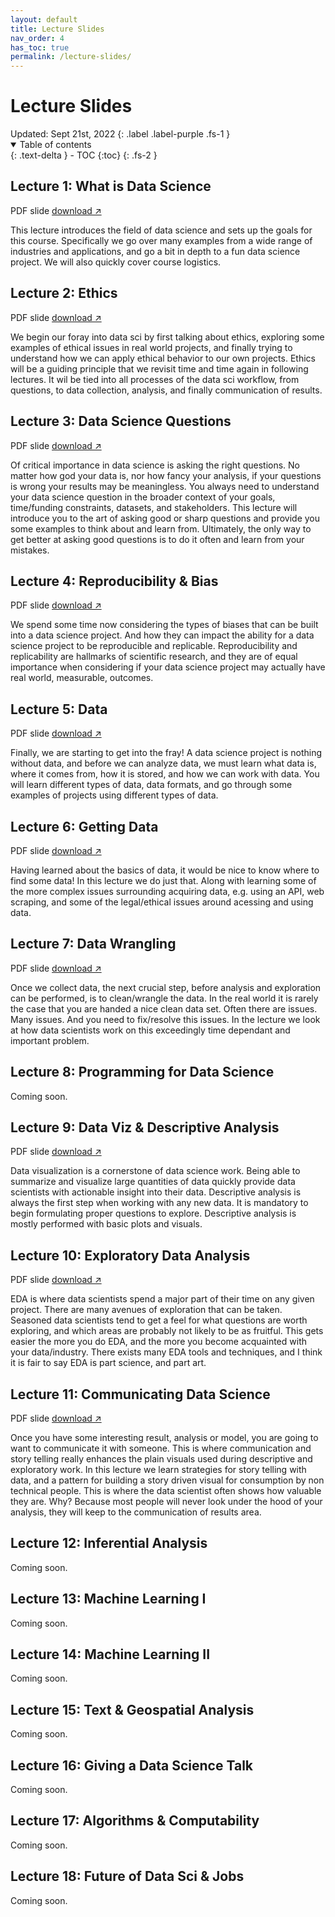```yaml
---
layout: default
title: Lecture Slides
nav_order: 4
has_toc: true
permalink: /lecture-slides/
---
```


<h1>Lecture Slides</h1>
Updated: Sept 21st, 2022
{: .label .label-purple .fs-1 }

<details open markdown="block">
  <summary>
    Table of contents
  </summary>
  {: .text-delta }
- TOC
{:toc}
{: .fs-2 }
</details>


## Lecture 1: What is Data Science
PDF slide <a href="https://s3.us-west-2.amazonaws.com/ucsd.cogs9/lecture-slides/01_Intro_DS.pdf" target="_blank" rel="noopener">download &#x2197;</a>  

This lecture introduces the field of data science and sets up the goals for this course. Specifically we go over many examples from a wide range of industries and applications, and go a bit in depth to a fun data science project. We will also quickly cover course logistics.

## Lecture 2: Ethics
PDF slide <a href="https://s3.us-west-2.amazonaws.com/ucsd.cogs9/lecture-slides/02_Ethics.pdf" target="_blank" rel="noopener">download &#x2197;</a>  

We begin our foray into data sci by first talking about ethics, exploring some examples of ethical issues in real world projects, and finally trying to understand how we can apply ethical behavior to our own projects. Ethics will be a guiding principle that we revisit time and time again in following lectures. It wil be tied into all processes of the data sci workflow, from questions, to data collection, analysis, and finally communication of results.

## Lecture 3: Data Science Questions
PDF slide <a href="https://s3.us-west-2.amazonaws.com/ucsd.cogs9/lecture-slides/03_Data_Science_Questions.pdf" target="_blank" rel="noopener">download &#x2197;</a>  

Of critical importance in data science is asking the right questions. No matter how god your data is, nor how fancy your analysis, if your questions is wrong your results may be meaningless. You always need to understand your data science question in the broader context of your goals, time/funding constraints, datasets, and stakeholders. This lecture will introduce you to the art of asking good or sharp questions and provide you some examples to think about and learn from. Ultimately, the only way to get better at asking good questions is to do it often and learn from your mistakes.  
## Lecture 4: Reproducibility & Bias
PDF slide <a href="https://s3.us-west-2.amazonaws.com/ucsd.cogs9/lecture-slides/04_Reproducibility.pdf" target="_blank" rel="noopener">download &#x2197;</a>  

We spend some time now considering the types of biases that can be built into a data science project. And how they can impact the ability for a data science project to be reproducible and replicable. Reproducibility and replicability are hallmarks of scientific research, and they are of equal importance when considering if your data science project may actually have real world, measurable, outcomes.

## Lecture 5: Data
PDF slide <a href="https://s3.us-west-2.amazonaws.com/ucsd.cogs9/lecture-slides/05_Data.pdf" target="_blank" rel="noopener">download &#x2197;</a>  

Finally, we are starting to get into the fray! A data science project is nothing without data, and before we can analyze data, we must learn what data is, where it comes from, how it is stored, and how we can work with data. You will learn different types of data, data formats, and go through some examples of projects using different types of data.  
## Lecture 6: Getting Data
PDF slide <a href="https://s3.us-west-2.amazonaws.com/ucsd.cogs9/lecture-slides/06_Getting_Data.pdf" target="_blank" rel="noopener">download &#x2197;</a>  

Having learned about the basics of data, it would be nice to know where to find some data! In this lecture we do just that. Along with learning some of the more complex issues surrounding acquiring data, e.g. using an API, web scraping, and some of the legal/ethical issues around acessing and using data.  
## Lecture 7: Data Wrangling
PDF slide <a href="https://s3.us-west-2.amazonaws.com/ucsd.cogs9/lecture-slides/07_Data_Wrangling.pdf" target="_blank" rel="noopener">download &#x2197;</a>  

Once we collect data, the next crucial step, before analysis and exploration can be performed, is to clean/wrangle the data. In the real world it is rarely the case that you are handed a nice clean data set. Often there are issues. Many issues. And you need to fix/resolve this issues. In the lecture we look at how data scientists work on this exceedingly time dependant and important problem.  

## Lecture 8: Programming for Data Science
Coming soon.
## Lecture 9: Data Viz & Descriptive Analysis
PDF slide <a href="https://s3.us-west-2.amazonaws.com/ucsd.cogs9/lecture-slides/09_Dataviz_Descriptive_Analysis.pdf" target="_blank" rel="noopener">download &#x2197;</a>  

Data visualization is a cornerstone of data science work. Being able to summarize and visualize large quantities of data quickly provide data scientists with actionable insight into their data. Descriptive analysis is always the first step when working with any new data. It is mandatory to begin formulating proper questions to explore. Descriptive analysis is mostly performed with basic plots and visuals.

## Lecture 10: Exploratory Data Analysis
PDF slide <a href="https://s3.us-west-2.amazonaws.com/ucsd.cogs9/lecture-slides/10_EDA.pdf" target="_blank" rel="noopener">download &#x2197;</a>  

EDA is where data scientists spend a major part of their time on any given project. There are many avenues of exploration that can be taken. Seasoned data scientists tend to get a feel for what questions are worth exploring, and which areas are probably not likely to be as fruitful. This gets easier the more you do EDA, and the more you become acquainted with your data/industry. There exists many EDA tools and techniques, and I think it is fair to say EDA is part science, and part art.

## Lecture 11: Communicating Data Science
PDF slide <a href="https://s3.us-west-2.amazonaws.com/ucsd.cogs9/lecture-slides/11_Communicating_DataViz.pdf" target="_blank" rel="noopener">download &#x2197;</a>  

Once you have some interesting result, analysis or model, you are going to want to communicate it with someone. This is where communication and story telling really enhances the plain visuals used during descriptive and exploratory work. In this lecture we learn strategies for story telling with data, and a pattern for building a story driven visual for consumption by non technical people. This is where the data scientist often shows how valuable they are. Why? Because most people will never look under the hood of your analysis, they will keep to the communication of results area.  

## Lecture 12: Inferential Analysis
Coming soon.
## Lecture 13: Machine Learning I
Coming soon.
## Lecture 14: Machine Learning II
Coming soon.
## Lecture 15: Text & Geospatial Analysis
Coming soon.
## Lecture 16: Giving a Data Science Talk
Coming soon.
## Lecture 17: Algorithms & Computability
Coming soon.
## Lecture 18: Future of Data Sci & Jobs
Coming soon.


